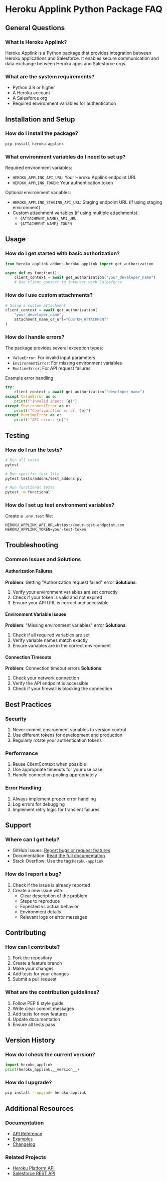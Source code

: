 # Heroku Applink Python Package FAQ

## General Questions

### What is Heroku Applink?
Heroku Applink is a Python package that provides integration between Heroku applications and Salesforce. It enables secure communication and data exchange between Heroku apps and Salesforce orgs.

### What are the system requirements?
- Python 3.8 or higher
- A Heroku account
- A Salesforce org
- Required environment variables for authentication

## Installation and Setup

### How do I install the package?
```bash
pip install heroku-applink
```

### What environment variables do I need to set up?
Required environment variables:
- `HEROKU_APPLINK_API_URL`: Your Heroku Applink endpoint URL
- `HEROKU_APPLINK_TOKEN`: Your authentication token

Optional environment variables:
- `HEROKU_APPLINK_STAGING_API_URL`: Staging endpoint URL (if using staging environment)
- Custom attachment variables (if using multiple attachments):
  - `{ATTACHMENT_NAME}_API_URL`
  - `{ATTACHMENT_NAME}_TOKEN`

## Usage

### How do I get started with basic authorization?
```python
from heroku_applink.addons.heroku_applink import get_authorization

async def my_function():
    client_context = await get_authorization("your_developer_name")
    # Use client_context to interact with Salesforce
```

### How do I use custom attachments?
```python
# Using a custom attachment
client_context = await get_authorization(
    "your_developer_name",
    attachment_name_or_url="CUSTOM_ATTACHMENT"
)
```

### How do I handle errors?
The package provides several exception types:
- `ValueError`: For invalid input parameters
- `EnvironmentError`: For missing environment variables
- `RuntimeError`: For API request failures

Example error handling:
```python
try:
    client_context = await get_authorization("developer_name")
except ValueError as e:
    print(f"Invalid input: {e}")
except EnvironmentError as e:
    print(f"Configuration error: {e}")
except RuntimeError as e:
    print(f"API error: {e}")
```

## Testing

### How do I run the tests?
```bash
# Run all tests
pytest

# Run specific test file
pytest tests/addons/test_addons.py

# Run functional tests
pytest -m functional
```

### How do I set up test environment variables?
Create a `.env.test` file:
```env
HEROKU_APPLINK_API_URL=https://your-test-endpoint.com
HEROKU_APPLINK_TOKEN=your-test-token
```

## Troubleshooting

### Common Issues and Solutions

#### Authorization Failures
**Problem**: Getting "Authorization request failed" error
**Solutions**:
1. Verify your environment variables are set correctly
2. Check if your token is valid and not expired
3. Ensure your API URL is correct and accessible

#### Environment Variable Issues
**Problem**: "Missing environment variables" error
**Solutions**:
1. Check if all required variables are set
2. Verify variable names match exactly
3. Ensure variables are in the correct environment

#### Connection Timeouts
**Problem**: Connection timeout errors
**Solutions**:
1. Check your network connection
2. Verify the API endpoint is accessible
3. Check if your firewall is blocking the connection

## Best Practices

### Security
1. Never commit environment variables to version control
2. Use different tokens for development and production
3. Regularly rotate your authentication tokens

### Performance
1. Reuse ClientContext when possible
2. Use appropriate timeouts for your use case
3. Handle connection pooling appropriately

### Error Handling
1. Always implement proper error handling
2. Log errors for debugging
3. Implement retry logic for transient failures

## Support

### Where can I get help?
- GitHub Issues: [Report bugs or request features](https://github.com/heroku/heroku-applink-python/issues)
- Documentation: [Read the full documentation](https://github.com/heroku/heroku-applink-python/docs)
- Stack Overflow: Use the tag `heroku-applink`

### How do I report a bug?
1. Check if the issue is already reported
2. Create a new issue with:
   - Clear description of the problem
   - Steps to reproduce
   - Expected vs actual behavior
   - Environment details
   - Relevant logs or error messages

## Contributing

### How can I contribute?
1. Fork the repository
2. Create a feature branch
3. Make your changes
4. Add tests for your changes
5. Submit a pull request

### What are the contribution guidelines?
1. Follow PEP 8 style guide
2. Write clear commit messages
3. Add tests for new features
4. Update documentation
5. Ensure all tests pass

## Version History

### How do I check the current version?
```python
import heroku_applink
print(heroku_applink.__version__)
```

### How do I upgrade?
```bash
pip install --upgrade heroku-applink
```

## Additional Resources

### Documentation
- [API Reference](https://github.com/heroku/heroku-applink-python/docs/api.md)
- [Examples](https://github.com/heroku/heroku-applink-python/docs/examples.md)
- [Changelog](https://github.com/heroku/heroku-applink-python/CHANGELOG.md)

### Related Projects
- [Heroku Platform API](https://devcenter.heroku.com/articles/platform-api-reference)
- [Salesforce REST API](https://developer.salesforce.com/docs/atlas.en-us.api_rest.meta/api_rest/)